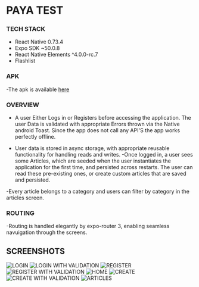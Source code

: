 # PAYA TEST

### TECH STACK
- React Native 0.73.4
- Expo SDK ~50.0.8
- React Native Elements ^4.0.0-rc.7
- Flashlist

### APK
-The apk is available [here](https://expo.dev/artifacts/eas/6KwvAiRFP8mpnNBST3epE7.apk)

### OVERVIEW
- A user Either Logs in or Registers before accessing the application. The user Data is validated with appropriate Errors thrown via the Native android Toast. Since the app does not call any API'S the app works perfectly offline.

- User data is stored in async storage, with appropriate reusable functionality for handling reads and writes.
-Once logged in, a user sees some Articles, which are seeded when the user instantiates the application for the first time, and persisted across restarts. The user can read these pre-existing ones, or create custom articles that are saved and persisted.

-Every article belongs to a category and users can filter by category in the articles screen.

### ROUTING

-Routing is handled elegantly by expo-router 3, enabling seamless navuigation through the screens.

## SCREENSHOTS

![LOGIN](./SCREENS/LOGIN.jpg)
![LOGIN WITH VALIDATION](./SCREENS/LOGINVALIDATOR.jpg)
![REGISTER](./SCREENS/REGISSTER.jpg)
![REGISTER WITH VALIDATION](./SCREENS/REGVALIDATOR.jpg)
![HOME](./SCREENS/HOME.jpg)
![CREATE](./SCREENS/CREATE.jpg)
![CREATE WITH VALIDATION](./SCREENS/CREATEVALI.jpg)
![ARTICLES](./SCREENS/ARTICLE.jpg)